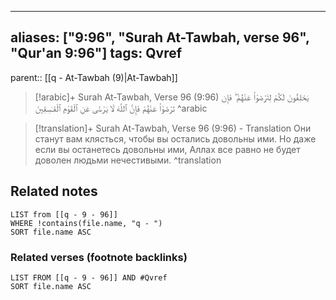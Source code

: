 
---
aliases: ["9:96", "Surah At-Tawbah, verse 96", "Qur'an 9:96"]
tags: Qvref
---

parent:: [[q - At-Tawbah (9)|At-Tawbah]]

> [!arabic]+ Surah At-Tawbah, Verse 96 (9:96)
> <span class="quran-arabic">يَحْلِفُونَ لَكُمْ لِتَرْضَوْا۟ عَنْهُمْ ۖ فَإِن تَرْضَوْا۟ عَنْهُمْ فَإِنَّ ٱللَّهَ لَا يَرْضَىٰ عَنِ ٱلْقَوْمِ ٱلْفَـٰسِقِينَ</span>
^arabic

> [!translation]+ Surah At-Tawbah, Verse 96 (9:96) - Translation
> Они станут вам клясться, чтобы вы остались довольны ими. Но даже если вы останетесь довольны ими, Аллах все равно не будет доволен людьми нечестивыми.
^translation



## Related notes
```dataview
LIST from [[q - 9 - 96]]
WHERE !contains(file.name, "q - ")
SORT file.name ASC
```

### Related verses (footnote backlinks)
```dataview
LIST FROM [[q - 9 - 96]] AND #Qvref
SORT file.name ASC
```

